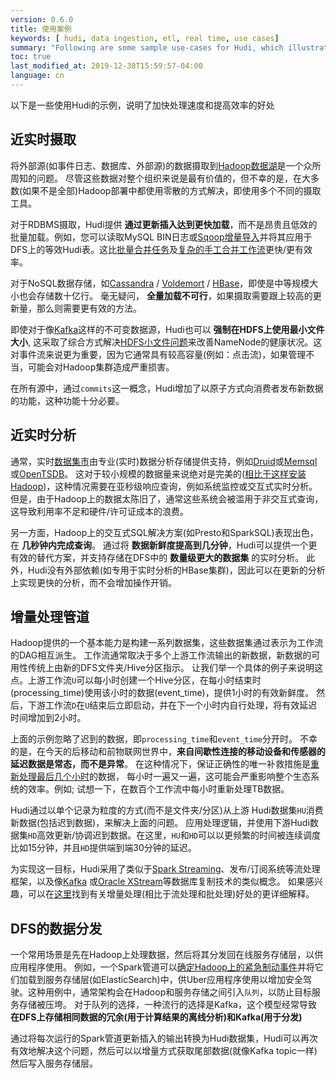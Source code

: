 ```yaml
---
version: 0.6.0
title: 使用案例
keywords: [ hudi, data ingestion, etl, real time, use cases]
summary: "Following are some sample use-cases for Hudi, which illustrate the benefits in terms of faster processing & increased efficiency"
toc: true
last_modified_at: 2019-12-30T15:59:57-04:00
language: cn
---
```


以下是一些使用Hudi的示例，说明了加快处理速度和提高效率的好处

## 近实时摄取

将外部源(如事件日志、数据库、外部源)的数据摄取到[Hadoop数据湖](http://martinfowler.com/bliki/DataLake)是一个众所周知的问题。
尽管这些数据对整个组织来说是最有价值的，但不幸的是，在大多数(如果不是全部)Hadoop部署中都使用零散的方式解决，即使用多个不同的摄取工具。


对于RDBMS摄取，Hudi提供 __通过更新插入达到更快加载__，而不是昂贵且低效的批量加载。例如，您可以读取MySQL BIN日志或[Sqoop增量导入](https://sqoop.apache.org/docs/1.4.2/SqoopUserGuide#_incremental_imports)并将其应用于
DFS上的等效Hudi表。这比[批量合并任务](https://sqoop.apache.org/docs/1.4.0-incubating/SqoopUserGuide#id1770457)及[复杂的手工合并工作流](http://hortonworks.com/blog/four-step-strategy-incremental-updates-hive/)更快/更有效率。


对于NoSQL数据存储，如[Cassandra](http://cassandra.apache.org/) / [Voldemort](http://www.project-voldemort.com/voldemort/) / [HBase](https://hbase.apache.org/)，即使是中等规模大小也会存储数十亿行。
毫无疑问， __全量加载不可行__，如果摄取需要跟上较高的更新量，那么则需要更有效的方法。


即使对于像[Kafka](http://kafka.apache.org)这样的不可变数据源，Hudi也可以 __强制在HDFS上使用最小文件大小__, 这采取了综合方式解决[HDFS小文件问题](https://blog.cloudera.com/blog/2009/02/the-small-files-problem/)来改善NameNode的健康状况。这对事件流来说更为重要，因为它通常具有较高容量(例如：点击流)，如果管理不当，可能会对Hadoop集群造成严重损害。

在所有源中，通过`commits`这一概念，Hudi增加了以原子方式向消费者发布新数据的功能，这种功能十分必要。

## 近实时分析

通常，实时[数据集市](https://en.wikipedia.org/wiki/Data_mart)由专业(实时)数据分析存储提供支持，例如[Druid](http://druid.io/)或[Memsql](http://www.memsql.com/)或[OpenTSDB](http://opentsdb.net/)。
这对于较小规模的数据量来说绝对是完美的([相比于这样安装Hadoop](https://blog.twitter.com/2015/hadoop-filesystem-at-twitter))，这种情况需要在亚秒级响应查询，例如系统监控或交互式实时分析。
但是，由于Hadoop上的数据太陈旧了，通常这些系统会被滥用于非交互式查询，这导致利用率不足和硬件/许可证成本的浪费。

另一方面，Hadoop上的交互式SQL解决方案(如Presto和SparkSQL)表现出色，在 __几秒钟内完成查询__。
通过将 __数据新鲜度提高到几分钟__，Hudi可以提供一个更有效的替代方案，并支持存储在DFS中的 __数量级更大的数据集__ 的实时分析。
此外，Hudi没有外部依赖(如专用于实时分析的HBase集群)，因此可以在更新的分析上实现更快的分析，而不会增加操作开销。


## 增量处理管道

Hadoop提供的一个基本能力是构建一系列数据集，这些数据集通过表示为工作流的DAG相互派生。
工作流通常取决于多个上游工作流输出的新数据，新数据的可用性传统上由新的DFS文件夹/Hive分区指示。
让我们举一个具体的例子来说明这点。上游工作流`U`可以每小时创建一个Hive分区，在每小时结束时(processing_time)使用该小时的数据(event_time)，提供1小时的有效新鲜度。
然后，下游工作流`D`在`U`结束后立即启动，并在下一个小时内自行处理，将有效延迟时间增加到2小时。

上面的示例忽略了迟到的数据，即`processing_time`和`event_time`分开时。
不幸的是，在今天的后移动和前物联网世界中，__来自间歇性连接的移动设备和传感器的延迟数据是常态，而不是异常__。
在这种情况下，保证正确性的唯一补救措施是[重新处理最后几个小时](https://falcon.apache.org/FalconDocumentation#Handling_late_input_data)的数据，
每小时一遍又一遍，这可能会严重影响整个生态系统的效率。例如; 试想一下，在数百个工作流中每小时重新处理TB数据。

Hudi通过以单个记录为粒度的方式(而不是文件夹/分区)从上游 Hudi数据集`HU`消费新数据(包括迟到数据)，来解决上面的问题。
应用处理逻辑，并使用下游Hudi数据集`HD`高效更新/协调迟到数据。在这里，`HU`和`HD`可以以更频繁的时间被连续调度
比如15分钟，并且`HD`提供端到端30分钟的延迟。

为实现这一目标，Hudi采用了类似于[Spark Streaming](https://spark.apache.org/docs/latest/streaming-programming-guide#join-operations)、发布/订阅系统等流处理框架，以及像[Kafka](http://kafka.apache.org/documentation/#theconsumer)
或[Oracle XStream](https://docs.oracle.com/cd/E11882_01/server.112/e16545/xstrm_cncpt.htm#XSTRM187)等数据库复制技术的类似概念。
如果感兴趣，可以在[这里](https://www.oreilly.com/ideas/ubers-case-for-incremental-processing-on-hadoop)找到有关增量处理(相比于流处理和批处理)好处的更详细解释。

## DFS的数据分发

一个常用场景是先在Hadoop上处理数据，然后将其分发回在线服务存储层，以供应用程序使用。
例如，一个Spark管道可以[确定Hadoop上的紧急制动事件](https://eng.uber.com/telematics/)并将它们加载到服务存储层(如ElasticSearch)中，供Uber应用程序使用以增加安全驾驶。这种用例中，通常架构会在Hadoop和服务存储之间引入`队列`，以防止目标服务存储被压垮。
对于队列的选择，一种流行的选择是Kafka，这个模型经常导致 __在DFS上存储相同数据的冗余(用于计算结果的离线分析)和Kafka(用于分发)__

通过将每次运行的Spark管道更新插入的输出转换为Hudi数据集，Hudi可以再次有效地解决这个问题，然后可以以增量方式获取尾部数据(就像Kafka topic一样)然后写入服务存储层。
